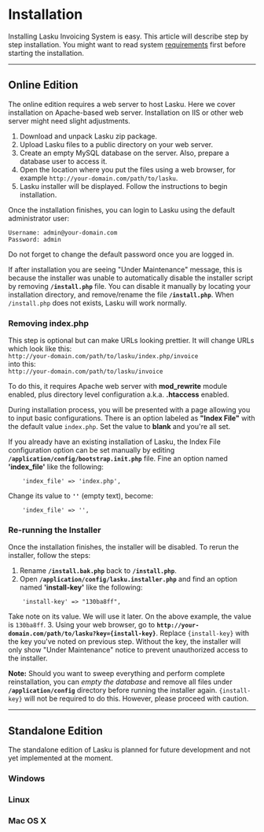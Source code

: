 # Installation

Installing Lasku Invoicing System is easy. This article will describe step
by step installation. You might want to read system [requirements](about/requirements) 
first before starting the installation.

- - -

## Online Edition

The online edition requires a web server to host Lasku. Here we cover 
installation on Apache-based web server. Installation on IIS or other 
web server might need slight adjustments.

1. Download and unpack Lasku zip package.
2. Upload Lasku files to a public directory on your web server.
3. Create an empty MySQL database on the server. Also, prepare a database 
   user to access it.
4. Open the location where you put the files using a web browser, for 
   example `http://your-domain.com/path/to/lasku`.
5. Lasku installer will be displayed. Follow the instructions to begin 
   installation.

Once the installation finishes, you can login to Lasku using the default 
administrator user:
```
Username: admin@your-domain.com
Password: admin
```

Do not forget to change the default password once you are logged in.

If after installation you are seeing "Under Maintenance" message, this is 
because the installer was unable to automatically disable the installer 
script by removing **`/install.php`** file. You can disable it manually 
by locating your installation directory, and remove/rename the file **`/install.php`**.
When `/install.php` does not exists, Lasku will work normally.

### Removing index.php

This step is optional but can make URLs looking prettier. It will change 
URLs which look like this:  
`http://your-domain.com/path/to/lasku/index.php/invoice`  
into this:  
`http://your-domain.com/path/to/lasku/invoice`

To do this, it requires Apache web server with **mod_rewrite** module enabled, plus 
directory level configuration a.k.a. **.htaccess** enabled.

During installation process, you will be presented with a page allowing 
you to input basic configurations. There is an option labeled as **"Index File"** 
with the default value `index.php`. Set the value to **blank** and 
you're all set.

If you already have an existing installation of Lasku, the Index File 
configuration option can be set manually by editing **`/application/config/bootstrap.init.php`** 
file. Fine an option named **'index_file'** like the following:
```
	'index_file' => 'index.php',
```
Change its value to **`''`** (empty text), become:
```
	'index_file' => '',
```


### Re-running the Installer

Once the installation finishes, the installer will be disabled. To rerun 
the installer, follow the steps:

1. Rename **`/install.bak.php`** back to **`/install.php`**.
2. Open **`/application/config/lasku.installer.php`** and find an option 
   named **'install-key'** like the following:
```
	'install-key' => "130ba8ff",
```
Take note on its value. We will use it later. On the above example, the 
value is `130ba8ff`.
3. Using your web browser, go to **`http://your-domain.com/path/to/lasku?key={install-key}`**. 
Replace `{install-key}` with the key you've noted on previous step. 
Without the key, the installer will only show "Under Maintenance" notice 
to prevent unauthorized access to the installer.

**Note:** Should you want to sweep everything and perform complete 
reinstallation, you can *empty the database* and remove all files under **`/application/config`** 
directory before running the installer again. `{install-key}` will not 
be required to do this. However, please proceed with caution.

- - - 

## Standalone Edition

The standalone edition of Lasku is planned for future development and not 
yet implemented at the moment.

### Windows

### Linux

### Mac OS X
